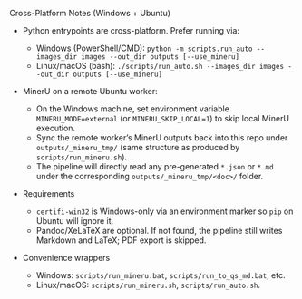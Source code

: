 Cross-Platform Notes (Windows + Ubuntu)

- Python entrypoints are cross-platform. Prefer running via:
  - Windows (PowerShell/CMD): `python -m scripts.run_auto --images_dir images --out_dir outputs [--use_mineru]`
  - Linux/macOS (bash): `./scripts/run_auto.sh --images_dir images --out_dir outputs [--use_mineru]`

- MinerU on a remote Ubuntu worker:
  - On the Windows machine, set environment variable `MINERU_MODE=external` (or `MINERU_SKIP_LOCAL=1`) to skip local MinerU execution.
  - Sync the remote worker’s MinerU outputs back into this repo under `outputs/_mineru_tmp/` (same structure as produced by `scripts/run_mineru.sh`).
  - The pipeline will directly read any pre-generated `*.json` or `*.md` under the corresponding `outputs/_mineru_tmp/<doc>/` folder.

- Requirements
  - `certifi-win32` is Windows-only via an environment marker so `pip` on Ubuntu will ignore it.
  - Pandoc/XeLaTeX are optional. If not found, the pipeline still writes Markdown and LaTeX; PDF export is skipped.

- Convenience wrappers
  - Windows: `scripts/run_mineru.bat`, `scripts/run_to_qs_md.bat`, etc.
  - Linux/macOS: `scripts/run_mineru.sh`, `scripts/run_auto.sh`.

